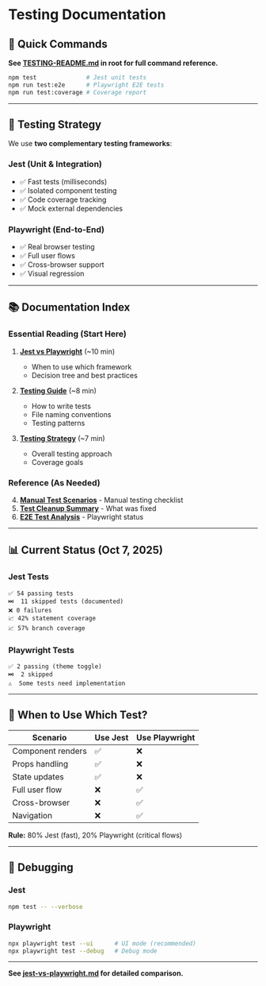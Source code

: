 # Testing Documentation

## 🧪 Quick Commands

**See [TESTING-README.md](../../TESTING-README.md) in root for full command reference.**

```bash
npm test              # Jest unit tests
npm run test:e2e      # Playwright E2E tests
npm run test:coverage # Coverage report
```

---

## 📖 Testing Strategy

We use **two complementary testing frameworks**:

### Jest (Unit & Integration)
- ✅ Fast tests (milliseconds)
- ✅ Isolated component testing
- ✅ Code coverage tracking
- ✅ Mock external dependencies

### Playwright (End-to-End)
- ✅ Real browser testing
- ✅ Full user flows
- ✅ Cross-browser support
- ✅ Visual regression

---

## 📚 Documentation Index

### Essential Reading (Start Here)

1. **[Jest vs Playwright](./jest-vs-playwright.md)** (~10 min)
   - When to use which framework
   - Decision tree and best practices
   
2. **[Testing Guide](./testing-guide.md)** (~8 min)
   - How to write tests
   - File naming conventions
   - Testing patterns

3. **[Testing Strategy](./testing-strategy.md)** (~7 min)
   - Overall testing approach
   - Coverage goals

### Reference (As Needed)

4. **[Manual Test Scenarios](./manual-test-scenarios.md)** - Manual testing checklist
5. **[Test Cleanup Summary](./test-cleanup-summary.md)** - What was fixed
6. **[E2E Test Analysis](./e2e-test-analysis.md)** - Playwright status

---

## 📊 Current Status (Oct 7, 2025)

### Jest Tests
```
✅ 54 passing tests
⏭️  11 skipped tests (documented)
❌ 0 failures
📈 42% statement coverage
📈 57% branch coverage
```

### Playwright Tests
```
✅ 2 passing (theme toggle)
⏭️  2 skipped
⚠️  Some tests need implementation
```

---

## 🎯 When to Use Which Test?

| Scenario | Use Jest | Use Playwright |
|----------|----------|----------------|
| Component renders | ✅ | ❌ |
| Props handling | ✅ | ❌ |
| State updates | ✅ | ❌ |
| Full user flow | ❌ | ✅ |
| Cross-browser | ❌ | ✅ |
| Navigation | ❌ | ✅ |

**Rule:** 80% Jest (fast), 20% Playwright (critical flows)

---

## 🐛 Debugging

### Jest
```bash
npm test -- --verbose
```

### Playwright
```bash
npx playwright test --ui      # UI mode (recommended)
npx playwright test --debug   # Debug mode
```

---

**See [jest-vs-playwright.md](./jest-vs-playwright.md) for detailed comparison.**
